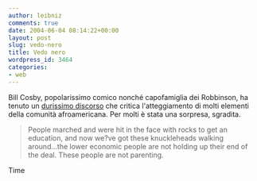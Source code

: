 ```yaml
---
author: leibniz
comments: true
date: 2004-06-04 08:14:22+00:00
layout: post
slug: vedo-nero
title: Vedo nero
wordpress_id: 3464
categories:
- web
---
```


Bill Cosby, popolarissimo comico nonché capofamiglia dei Robbinson, ha tenuto un [durissimo discorso](http://www.time.com/time/nation/article/0,8599,645801,00.html) che critica l'atteggiamento di molti elementi della comunità afroamericana. Per molti è stata una sorpresa, sgradita. 


> People marched and were hit in the face with rocks to get an education, and now we?ve got these knuckleheads walking around...the lower economic people are not holding up their end of the deal. These people are not parenting.


Time
